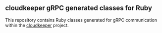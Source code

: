 ## cloudkeeper gRPC generated classes for Ruby

This repository contains Ruby classes generated for gRPC communication within the [cloudkeeper](https://github.com/Misenko/cloudkeeper) project.
